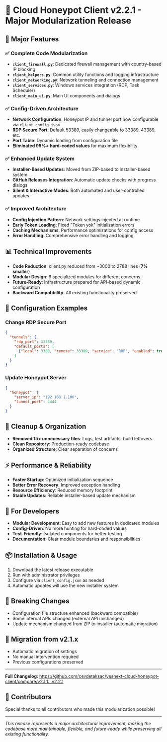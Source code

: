 # 🎉 Cloud Honeypot Client v2.2.1 - Major Modularization Release

## 🚀 **Major Features**

### ✅ **Complete Code Modularization**
- **`client_firewall.py`**: Dedicated firewall management with country-based IP blocking
- **`client_helpers.py`**: Common utility functions and logging infrastructure  
- **`client_networking.py`**: Network tunneling and connection management
- **`client_services.py`**: Windows services integration (RDP, Task Scheduler)
- **`client_main_ui.py`**: Main UI components and dialogs

### ✅ **Config-Driven Architecture** 
- **Network Configuration**: Honeypot IP and tunnel port now configurable via `client_config.json`
- **RDP Secure Port**: Default 53389, easily changeable to 33389, 43389, etc.
- **Port Table**: Dynamic loading from configuration file
- **Eliminated 95%+ hard-coded values** for maximum flexibility

### ✅ **Enhanced Update System**
- **Installer-Based Updates**: Moved from ZIP-based to installer-based system
- **GitHub Releases Integration**: Automatic update checks with progress dialogs
- **Silent & Interactive Modes**: Both automated and user-controlled updates

### ✅ **Improved Architecture**
- **Config Injection Pattern**: Network settings injected at runtime
- **Early Token Loading**: Fixed "Token yok" initialization errors
- **Caching Mechanisms**: Performance optimizations for config access
- **Error Handling**: Comprehensive error handling and logging

## 📊 **Technical Improvements**

- **Code Reduction**: client.py reduced from ~3000 to 2788 lines (**7% smaller**)
- **Modular Design**: 6 specialized modules for different concerns
- **Future-Ready**: Infrastructure prepared for API-based dynamic configuration
- **Backward Compatibility**: All existing functionality preserved

## 🔧 **Configuration Examples**

### Change RDP Secure Port
```json
{
  "tunnels": {
    "rdp_port": 33389,
    "default_ports": [
      {"local": 3389, "remote": 33389, "service": "RDP", "enabled": true}
    ]
  }
}
```

### Update Honeypot Server
```json
{
  "honeypot": {
    "server_ip": "192.168.1.100",
    "tunnel_port": 4444
  }
}
```

## 🧹 **Cleanup & Organization**

- **Removed 15+ unnecessary files**: Logs, test artifacts, build leftovers
- **Clean Repository**: Production-ready codebase
- **Organized Structure**: Clear separation of concerns

## ⚡ **Performance & Reliability**

- **Faster Startup**: Optimized initialization sequence
- **Better Error Recovery**: Improved exception handling
- **Resource Efficiency**: Reduced memory footprint
- **Stable Updates**: Reliable installer-based update mechanism

## 🎯 **For Developers**

- **Modular Development**: Easy to add new features in dedicated modules
- **Config-Driven**: No more hunting for hard-coded values
- **Test-Friendly**: Isolated components for better testing
- **Documentation**: Clear module boundaries and responsibilities

## 📦 **Installation & Usage**

1. Download the latest release executable
2. Run with administrator privileges
3. Configure via `client_config.json` as needed
4. Automatic updates will use the new installer system

## 🚨 **Breaking Changes**

- Configuration file structure enhanced (backward compatible)
- Some internal APIs changed (external API unchanged)
- Update mechanism changed from ZIP to installer (automatic migration)

## 🔄 **Migration from v2.1.x**

- Automatic migration of settings
- No manual intervention required
- Previous configurations preserved

---

**Full Changelog**: https://github.com/cevdetaksac/yesnext-cloud-honeypot-client/compare/v2.1.1...v2.2.1

## 🤝 **Contributors**

Special thanks to all contributors who made this modularization possible!

---

*This release represents a major architectural improvement, making the codebase more maintainable, flexible, and future-ready while preserving all existing functionality.*
